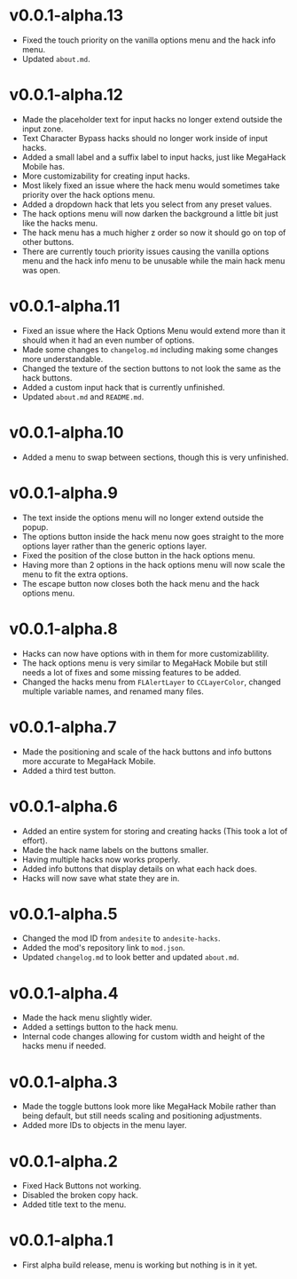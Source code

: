 # v0.0.1-alpha.13

- Fixed the touch priority on the vanilla options menu and the hack info menu.
- Updated `about.md`.

# v0.0.1-alpha.12

- Made the placeholder text for input hacks no longer extend outside the input zone.
- Text Character Bypass hacks should no longer work inside of input hacks.
- Added a small label and a suffix label to input hacks, just like MegaHack Mobile has.
- More customizability for creating input hacks.
- Most likely fixed an issue where the hack menu would sometimes take priority over the hack options menu.
- Added a dropdown hack that lets you select from any preset values.
- The hack options menu will now darken the background a little bit just like the hacks menu.
- The hack menu has a much higher z order so now it should go on top of other buttons.
- There are currently touch priority issues causing the vanilla options menu and the hack info menu to be unusable while the main hack menu was open.

# v0.0.1-alpha.11

- Fixed an issue where the Hack Options Menu would extend more than it should when it had an even number of options.
- Made some changes to `changelog.md` including making some changes more understandable.
- Changed the texture of the section buttons to not look the same as the hack buttons.
- Added a custom input hack that is currently unfinished.
- Updated `about.md` and `README.md`.

# v0.0.1-alpha.10

- Added a menu to swap between sections, though this is very unfinished.

# v0.0.1-alpha.9

- The text inside the options menu will no longer extend outside the popup.
- The options button inside the hack menu now goes straight to the more options layer rather than the generic options layer.
- Fixed the position of the close button in the hack options menu.
- Having more than 2 options in the hack options menu will now scale the menu to fit the extra options.
- The escape button now closes both the hack menu and the hack options menu.

# v0.0.1-alpha.8

- Hacks can now have options with in them for more customizablility.
- The hack options menu is very similar to MegaHack Mobile but still needs a lot of fixes and some missing features to be added.
- Changed the hacks menu from `FLAlertLayer` to `CCLayerColor`, changed multiple variable names, and renamed many files.

# v0.0.1-alpha.7

- Made the positioning and scale of the hack buttons and info buttons more accurate to MegaHack Mobile.
- Added a third test button.

# v0.0.1-alpha.6

- Added an entire system for storing and creating hacks (This took a lot of effort).
- Made the hack name labels on the buttons smaller.
- Having multiple hacks now works properly.
- Added info buttons that display details on what each hack does.
- Hacks will now save what state they are in.

# v0.0.1-alpha.5

- Changed the mod ID from `andesite` to `andesite-hacks`.
- Added the mod's repository link to `mod.json`.
- Updated `changelog.md` to look better and updated `about.md`.

# v0.0.1-alpha.4

- Made the hack menu slightly wider.
- Added a settings button to the hack menu.
- Internal code changes allowing for custom width and height of the hacks menu if needed.

# v0.0.1-alpha.3

- Made the toggle buttons look more like MegaHack Mobile rather than being default, but still needs scaling and positioning adjustments.
- Added more IDs to objects in the menu layer.

# v0.0.1-alpha.2

- Fixed Hack Buttons not working.
- Disabled the broken copy hack.
- Added title text to the menu.

# v0.0.1-alpha.1

- First alpha build release, menu is working but nothing is in it yet.